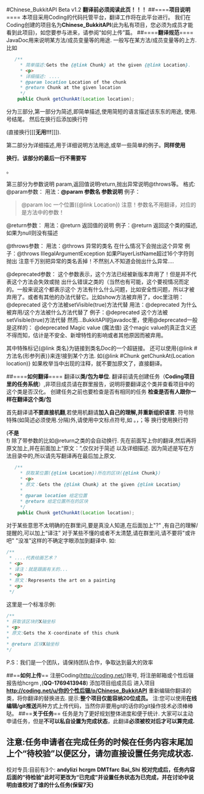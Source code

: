 #Chinese_BukkitAPI Beta v1.2
__翻译前必须阅读此页！！！__
##====****项目说明****====
本项目采用Coding的代码托管平台，翻译工作将在此平台进行。
我们在Coding创建的项目名为**Chinese_BukkitAPI**(此为私有项目，您必须为成员才能看到此项目)，如您要参与进来，请参阅“如何上传”篇。
##====****翻译规范****====
JavaDoc用来说明某方法/成员变量等的用途.
一般写在某方法/成员变量等的上方.
比如
```java
   /**
     * 简单描述:Gets the {@link Chunk} at the given {@link Location}. 
     * <p>
     * 详细描述: .... 
     * @param location Location of the chunk
     * @return Chunk at the given location
     */
    public Chunk getChunkAt(Location location);
```
分为三部分,第一部分为简述,即简单描述,使用简短的语言描述该东东的用途,
使用.号结尾。 然后在换行后添加换行符<p>(直接换行[[[**无用!!!**]]]).

第二部分为详细描述,用于详细说明方法用途,或举一些简单的例子。**同样使用<p>
换行**。**该部分的最后一行不需要写<p>**。

第三部分为参数说明 param,返回值说明return,抛出异常说明@throws等。
格式:
@param参数：
用法：**@param 参数名 参数说明**
例子：
> @param loc 一个位置({@link Location})
注意！参数名不用翻译，对应的是方法中的参数！

@return参数：
用法：@return 返回值的说明
例子：@return 返回这个类的描述,如果为null则没有描述

@throws参数：
用法：@throws 异常的类名 在什么情况下会抛出这个异常
例子：@throws IllegalArgumentException 如果PlayerListName超过16个字符则抛出
注意千万别把异常的类名丢掉！不然别人不知道会抛出什么异常....

@deprecated参数：
这个参数表示，这个方法已经被新版本弃用了！但是并不代表这个方法会失效或抛
出什么错误之类的（当然也有可能，这个要视情况而定的。一般来说这个都表示这个
方法有什么什么问题，比如安全性问题，所以才被弃用了。或者有其他的办法代替它。比如show方法被弃用了，doc里注明：
@deprecated 这个方法被setVisible(true)方法代替
用法：@deprecated 为什么被弃用/这个方法被什么方法代替了
例子：@deprecated 这个方法被setVisible(true)方法代替
然而...BukkitAPI的javadoc里，使用@deprecated一般是这样的：
@deprecated Magic value (魔法值)
这个magic value的真正含义还不得而知，估计是不安全、新增特性的影响或者其他原因而被弃用。

其中特殊标记{@link 类名}为链接到类名Doc的一个超链接。
还可以使用{@link #方法名(形参列表)}来连!接到某个方法.
如{@link #Chunk getChunkAt(Location location)}
如果枚举当中出现的注释，就不要加原文了，直接翻译。

##====****如何翻译****====
翻译以**类/包为单位**.
翻译前请先创建任务（**Coding项目里的任务系统**）,非项目成员请在群里报告，说明将要翻译这个类并查看项目中的这个类是否汉化。
创建任务之前也要检查是否有相同的任务
**检查是否有人跟你一样在翻译这个类/包**

首先翻译请**不要直接机翻**,若使用机翻请**加入自己的理解,并重新组织语言**.
符号除特殊(如简述必须使用.分隔)外,请使用中文标点符号,如 。，；等
换行使用换行符<p> (**不是<br>!**) 除了带参数的比如@return之类的会自动换行.
先在前面写上你的翻译,然后再将原文加上,并在前面加上“原文：”,仅仅对于简述
以及详细描述.
因为简述是写在方法目录中的,所以请先写翻译再在最后加上原文.
```java
   /**
     * 获取某位置({@link Location})所在的区块({@link Chunk})
     * <p>
     * 原文：Gets the {@link Chunk} at the given {@link Location}
     *
     * @param location 给定位置
     * @return 给定位置所在的区块
     */
    public Chunk getChunkAt(Location location);
```
	
对于某些意思不太明确的在群里问,要是真没人知道,在后面加上"?" ,有自己的理解/提醒的,可以加上“译注”
对于某些不懂的或者不太清楚,请在群里问,请不要将"或许吧" "没准"这样的不确定字眼添加到翻译中.
如:
```java
/**
 * ....代表绘画艺术？
 * <p>
 * 译注：就是跟画有关的...
 * <p>
 * 原文：Represents the art on a painting
 * <p>
 */ 
```
这里是一个标准示例:
```java
/**
* 获取该区块的X轴坐标
* <p>
* 原文:Gets the X-coordinate of this chunk
*
* @return 区块X轴坐标
*/
```
P.S：我们是一个团队，请保持团队合作，争取达到最大的效率 
 
 
##==**如何上传**==
注册Coding(<http://coding.net/>)账号, 将注册邮箱或个性后辍报告给hcrgm ,(**QQ-1769413948**) 添加项目组成员后
进入项目 **<http://coding.net/u/你的个性后辍/p/Chinese_BukkitAPI>** 重新编辑你翻译的类，将你翻译的替换进去.
提示:**整个项目仅能容纳20位成员。**
注:您可以使用**在线编辑/git推送**两种方式上传代码，当然你非要用git的话你的git操作技术必须棒棒哒。
##==**关于任务**==
任务是为了更好规划整体进度和便于统计.
大家可以主动申请任务，但是**不可以私自设置为完成状态**，此翻译**必须被校对后才可以算完成.**
## 注意:任务申请者在完成任务的时候在任务内容末尾加上个“待校验”以便区分，**请勿直接设置任务完成状态.**
校对专员:目前有3个:
 **andylizi**
 **hcrgm**
 **DMTfarc**
 **Bai_Shi**
**校对完成后，任务内容后面的“待检验”此时可更改为“已完成”并设置任务状态为已完成，并在讨论中说明由谁校对了谁的什么任务(保留7天)**